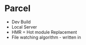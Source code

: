 <!-- //Namaste React -->
<!-- ... -->
# Parcel
- Dev Build
- Local Server
- HMR = Hot module Replacement
- File watching algorithm - written in